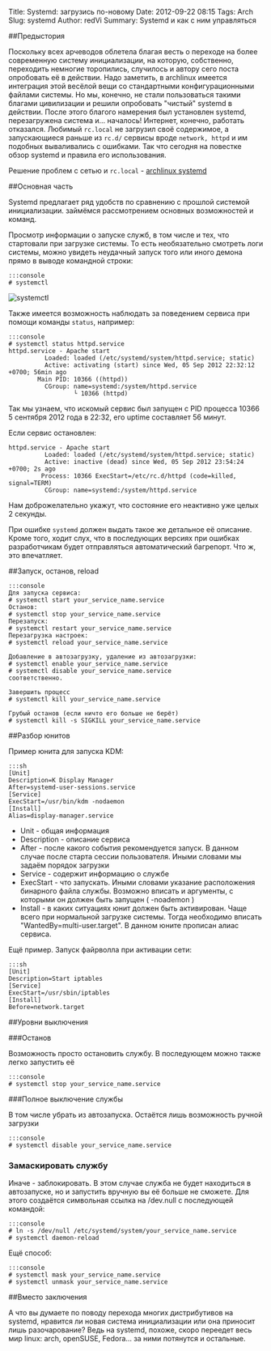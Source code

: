 Title: Systemd: загрузись по-новому
Date: 2012-09-22 08:15
Tags: Arch
Slug: systemd
Author: redVi
Summary: Systemd и как с ним управляться

##Предыстория

Поскольку всех арчеводов облетела благая весть о переходе на более современную систему инициализации, на которую, собственно, переходить немногие торопились, случилось и автору сего поста опробовать её в действии. Надо заметить, в archlinux имеется интеграция этой весёлой вещи со стандартными конфигурационными файлами системы. Но мы, конечно, не стали пользоваться такими благами цивилизации и решили опробовать "чистый" systemd в действии. После этого благого намерения был установлен systemd, перезагружена система и... началось! Интернет, конечно, работать отказался. Любимый `rc.local` не загрузил своё содержимое, а запускающиеся раньше из `rc.d/` сервисы вроде `network, httpd` и им подобных вываливались с ошибками. Так что сегодня на повестке обзор systemd и правила его использования.

Решение проблем с сетью и `rc.local` - [archlinux systemd](arch-settings.html)

##Основная часть

Systemd предлагает ряд удобств по сравнению с прошлой системой инициализации. займёмся рассмотрением основных возможностей и команд.

Просмотр информации о запуске служб, в том числе и тех, что стартовали при загрузке системы. То есть необязательно смотреть логи системы, можно увидеть неудачный запуск того или иного демона прямо в выводе командной строки:

    :::console
    # systemctl

![systemctl](http://4.bp.blogspot.com/-YnJckgoRAa8/UEd8zu46M0I/AAAAAAAABZk/jbVeiOBIQaM/s1600/systemctl.png)

Также имеется возможность наблюдать за поведением сервиса при помощи команды `status`, например:

    :::console
    # systemctl status httpd.service
    httpd.service - Apache start
              Loaded: loaded (/etc/systemd/system/httpd.service; static)
              Active: activating (start) since Wed, 05 Sep 2012 22:32:12 +0700; 56min ago
            Main PID: 10366 ((httpd))
              CGroup: name=systemd:/system/httpd.service
                      └ 10366 (httpd)

Так мы узнаем, что искомый сервис был запущен  с PID процесса 10366 5 сентября 2012 года в 22:32, его uptime составляет 56 минут.

Если сервис остановлен:

    httpd.service - Apache start
              Loaded: loaded (/etc/systemd/system/httpd.service; static)
              Active: inactive (dead) since Wed, 05 Sep 2012 23:54:24 +0700; 2s ago
             Process: 10366 ExecStart=/etc/rc.d/httpd (code=killed, signal=TERM)
              CGroup: name=systemd:/system/httpd.service

Нам доброжелательно укажут, что состояние его неактивно уже целых 2 секунды.

При ошибке `systemd` должен выдать такое же детальное её описание. Кроме того, ходит слух, что в последующих версиях при ошибках разработчикам будет отправляться автоматический багрепорт. Что ж, это впечатляет.

##Запуск, останов, reload

    :::console
    Для запуска сервиса:
    # systemctl start your_service_name.service
    Останов:
    # systemctl stop your_service_name.service
    Перезапуск:
    # systemctl restart your_service_name.service
    Перезагрузка настроек:
    # systemctl reload your_service_name.service

    Добавление в автозагрузку, удаление из автозагрузки:
    # systemctl enable your_service_name.service
    # systemctl disable your_service_name.service
    соответственно.

    Завершить процесс
    # systemctl kill your_service_name.service

    Грубый останов (если ничто его больше не берёт)
    # systemctl kill -s SIGKILL your_service_name.service

##Разбор юнитов

Пример юнита для запуска KDM:

    :::sh
    [Unit]
    Description=K Display Manager
    After=systemd-user-sessions.service
    [Service]
    ExecStart=/usr/bin/kdm -nodaemon
    [Install]
    Alias=display-manager.service

- Unit - общая информация
- Description - описание сервиса
- After - после какого события рекомендуется запуск. В данном случае после старта сессии пользователя. Иными словами мы задаём порядок загрузки
- Service - содержит информацию о службе
- ExecStart - что запускать. Иными словами указание расположения бинарного файла службы. Возможно вписать и аргументы, с которыми он должен быть запущен ( -noademon )
- Install - в каких ситуациях юнит должен быть активирован. Чаще всего при нормальной загрузке системы. Тогда необходимо вписать "WantedBy=multi-user.target". В данном юните прописан алиас сервиса.

Ещё пример. Запуск файрволла при активации сети:

    :::sh
    [Unit]
    Description=Start iptables
    [Service]
    ExecStart=/usr/sbin/iptables
    [Install]
    Before=network.target



##Уровни выключения

###Останов

Возможность просто остановить службу. В последующем можно также легко запустить её

    :::console
    # systemctl stop your_service_name.service

###Полное выключение службы

В том числе убрать из автозапуска. Остаётся лишь возможность ручной загрузки

    :::console
    # systemctl disable your_service_name.service

### Замаскировать службу

Иначе - заблокировать. В этом случае служба не будет находиться в автозапуске, но и запустить вручную вы её больше не сможете. Для этого создаётся символьная ссылка на /dev.null с последующей командой:

    :::console
    # ln -s /dev/null /etc/systemd/system/your_service_name.service
    # systemctl daemon-reload

Ещё способ:

    :::console
    # systemctl mask your_service_name.service
    # systemctl unmask your_service_name.service

##Вместо заключения

А что вы думаете по поводу перехода многих дистрибутивов на systemd, нравится ли новая система инициализации или она приносит лишь разочарование? Ведь на systemd, похоже, скоро переедет весь мир linux: arch, openSUSE, Fedora... за ними потянутся и остальные.

